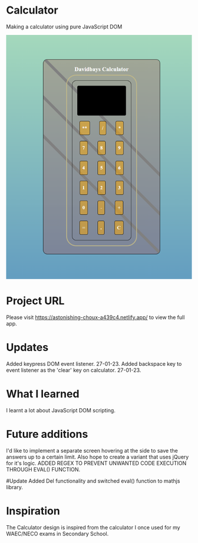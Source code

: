 # Calculator
Making a calculator using pure JavaScript DOM

![Screenshot of my Calculator](https://github.com/David4bay/Calculator/blob/main/Screenshot/Screenshot.PNG?)

# Project URL
Please visit https://astonishing-choux-a439c4.netlify.app/ to view the full app.

# Updates
Added keypress DOM event listener. 27-01-23.
Added backspace key to event listener as the 'clear' key on calculator. 27-01-23.

# What I learned
I learnt a lot about JavaScript DOM scripting.

# Future additions
I'd like to implement a separate screen hovering at the side to save the answers up to a certain limit. Also hope to create a variant that uses jQuery for it's logic.
ADDED REGEX TO PREVENT UNWANTED CODE EXECUTION THROUGH EVAL() FUNCTION.

#Update
Added Del functionality and switched eval() function to mathjs library.

# Inspiration
The Calculator design is inspired from the calculator I once used for my WAEC/NECO exams in Secondary School.


